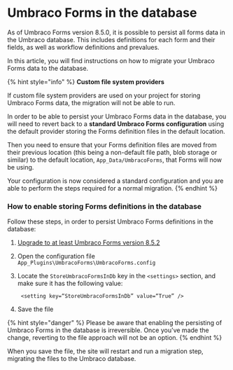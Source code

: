 # Umbraco Forms in the database

As of Umbraco Forms version 8.5.0, it is possible to persist all forms data in the Umbraco database. This includes definitions for each form and their fields, as well as workflow definitions and prevalues.

In this article, you will find instructions on how to migrate your Umbraco Forms data to the database.

{% hint style="info" %}
**Custom file system providers**

If custom file system providers are used on your project for storing Umbraco Forms data, the migration will not be able to run.

In order to be able to persist your Umbraco Forms data in the database, you will need to revert back to a **standard Umbraco Forms configuration** using the default provider storing the Forms definition files in the default location.

Then you need to ensure that your Forms definition files are moved from their previous location \(this being a non-default file path, blob storage or similar\) to the default location, `App_Data/UmbracoForms`, that Forms will now be using.

Your configuration is now considered a standard configuration and you are able to perform the steps required for a normal migration. 
{% endhint %}

### How to enable storing Forms definitions in the database

Follow these steps, in order to persist Umbraco Forms definitions in the database:

1. [Upgrade to at least Umbraco Forms version 8.5.2](../../Installation/ManualUpgrade)
2. Open the configuration file `App_Plugins\UmbracoForms\UmbracoForms.config`
3. Locate the `StoreUmbracoFormsInDb` key in the `<settings>` section, and make sure it has the following value:

   ```text
    <setting key=“StoreUmbracoFormsInDb” value=“True” />
   ```

4. Save the file

{% hint style="danger" %}
Please be aware that enabling the persisting of Umbraco Forms in the database is irreversible. Once you've made the change, reverting to the file approach will not be an option. 
{% endhint %}

When you save the file, the site will restart and run a migration step, migrating the files to the Umbraco database.

